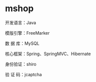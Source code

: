 # mshop
开发语言：Java

模版引擎：FreeMarker

数 据 库：MySQL

核心框架：Spring、SpringMVC、Hibernate

身份验证：shiro

验 证 码：jcaptcha
